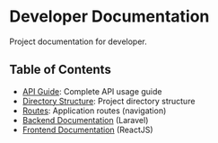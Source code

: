# Developer Documentation

Project documentation for developer.

## Table of Contents

- [API Guide](api/README.md): Complete API usage guide
- [Directory Structure](directory-structure.md): Project directory structure
- [Routes](routes.md): Application routes (navigation)
- [Backend Documentation](backend/README.md) (Laravel)
- [Frontend Documentation](frontend/README.md) (ReactJS)